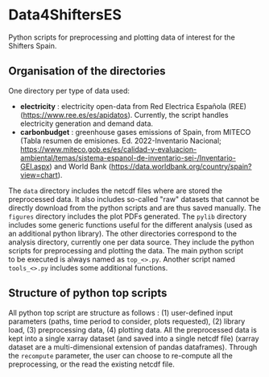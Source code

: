 # Data4ShiftersES

Python scripts for preprocessing and plotting data of interest for the Shifters Spain.

## Organisation of the directories

One directory per type of data used:
- **electricity** : electricity open-data from Red Electrica Española (REE)
(https://www.ree.es/es/apidatos). Currently, the script handles electricity generation and demand data.
- **carbonbudget** : greenhouse gases emissions of Spain, from MITECO
(Tabla resumen de emisiones. Ed. 2022-Inventario Nacional;
https://www.miteco.gob.es/es/calidad-y-evaluacion-ambiental/temas/sistema-espanol-de-inventario-sei-/Inventario-GEI.aspx)
and World Bank (https://data.worldbank.org/country/spain?view=chart).

The `data` directory includes the netcdf files where are stored the preprocessed data.
It also includes so-called "raw" datasets that cannot be directly download from the
python scripts and are thus saved manually.
The `figures` directory includes the plot PDFs generated.
The `pylib` directory includes some generic functions useful for the different analysis
(used as an additional python library). The other directories correspond to the analysis
directory, currently one per data source.
They include the python scripts for preprocessing and plotting the data. The main python script          
to be executed is always named as `top_<>.py`. Another script named `tools_<>.py` includes
some additional functions.

## Structure of python top scripts

All python top script are structure as follows : (1) user-defined input parameters
(paths, time period to consider, plots requested), (2) library load, (3) preprocessing data,
(4) plotting data. All the preprocessed data is kept into a single xarray dataset (and saved
into a single netcdf file) (xarray dataset are a multi-dimensional extension of pandas dataframes).
Through the `recompute` parameter, the user can choose to re-compute all the preprocessing, or the
read the existing netcdf file.




